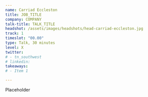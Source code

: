 ```yaml
---
name: Carriad Eccleston
title: JOB_TITLE
company: COMPANY
talk-title: TALK_TITLE
headshot: /assets/images/headshots/head-carriad-eccleston.jpg
track: 1
timeslot: "00.00"
type: Talk, 30 minutes
level: X
twitter:
# - tn_southwest 
# linkedin: 
takeaways:
# - Item 1

---
```


Placeholder